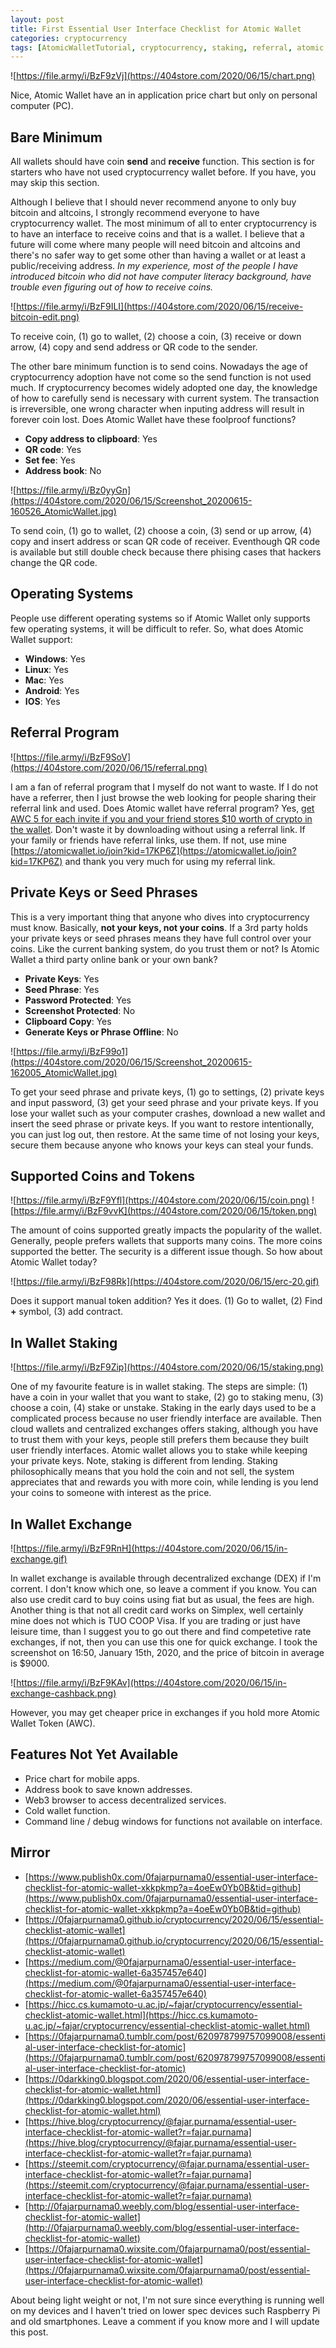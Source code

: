 ```yaml
---
layout: post
title: First Essential User Interface Checklist for Atomic Wallet
categories: cryptocurrency
tags: [AtomicWalletTutorial, cryptocurrency, staking, referral, atomic wallet token]
---
```


![https://file.army/i/BzF9zVj](https://404store.com/2020/06/15/chart.png)

Nice, Atomic Wallet have an in application price chart but only on personal computer (PC).



## Bare Minimum

All wallets should have coin **send** and **receive** function. This section is for starters who have not used cryptocurrency wallet before. If you have, you may skip this section.

Although I believe that I should never recommend anyone to only buy bitcoin and altcoins, I strongly recommend everyone to have cryptocurrency wallet. The most minimum of all to enter cryptocurrency is to have an interface to receive coins and that is a wallet. I believe that a future will come where many people will need bitcoin and altcoins and there's no safer way to get some other than having a wallet or at least a public/receiving address. _In my experience, most of the people I have introduced bitcoin who did not have computer literacy background, have trouble even figuring out of how to receive coins._

![https://file.army/i/BzF9ILI](https://404store.com/2020/06/15/receive-bitcoin-edit.png)

To receive coin, (1) go to wallet, (2) choose a coin, (3) receive or down arrow, (4) copy and send address or QR code to the sender.



The other bare minimum function is to send coins. Nowadays the age of cryptocurrency adoption have not come so the send function is not used much. If cryptocurrency becomes widely adopted one day, the knowledge of how to carefully send is necessary with current system. The transaction is irreversible, one wrong character when inputing address will result in forever coin lost. Does Atomic Wallet have these foolproof functions?

*   **Copy address to clipboard**: Yes
*   **QR code**: Yes
*   **Set fee**: Yes
*   **Address book**: No

![https://file.army/i/Bz0yyGn](https://404store.com/2020/06/15/Screenshot_20200615-160526_AtomicWallet.jpg)

To send coin, (1) go to wallet, (2) choose a coin, (3) send or up arrow, (4) copy and insert address or scan QR code of receiver. Eventhough QR code is available but still double check because there phising cases that hackers change the QR code.



## Operating Systems

People use different operating systems so if Atomic Wallet only supports few operating systems, it will be difficult to refer. So, what does Atomic Wallet support:

*   **Windows**: Yes
*   **Linux**: Yes
*   **Mac**: Yes
*   **Android**: Yes
*   **IOS**: Yes

## Referral Program

![https://file.army/i/BzF9SoV](https://404store.com/2020/06/15/referral.png)

I am a fan of referral program that I myself do not want to waste. If I do not have a referrer, then I just browse the web looking for people sharing their referral link and used. Does Atomic wallet have referral program? Yes, [get AWC 5 for each invite if you and your friend stores $10 worth of crypto in the wallet](https://atomicwallet.io/airdrop). Don't waste it by downloading without using a referral link. If your family or friends have referral links, use them. If not, use mine [https://atomicwallet.io/join?kid=17KP6Z](https://atomicwallet.io/join?kid=17KP6Z) and thank you very much for using my referral link.



## Private Keys or Seed Phrases

This is a very important thing that anyone who dives into cryptocurrency must know. Basically, **not your keys, not your coins**. If a 3rd party holds your private keys or seed phrases means they have full control over your coins. Like the current banking system, do you trust them or not? Is Atomic Wallet a third party online bank or your own bank?

*   **Private Keys**: Yes
*   **Seed Phrase**: Yes
*   **Password Protected**: Yes
*   **Screenshot Protected**: No
*   **Clipboard Copy**: Yes
*   **Generate Keys or Phrase Offline**: No

![https://file.army/i/BzF99o1](https://404store.com/2020/06/15/Screenshot_20200615-162005_AtomicWallet.jpg)

To get your seed phrase and private keys, (1) go to settings, (2) private keys and input password, (3) get your seed phrase and your private keys. If you lose your wallet such as your computer crashes, download a new wallet and insert the seed phrase or private keys. If you want to restore intentionally, you can just log out, then restore. At the same time of not losing your keys, secure them because anyone who knows your keys can steal your funds.



## Supported Coins and Tokens

![https://file.army/i/BzF9Yfl](https://404store.com/2020/06/15/coin.png) ![https://file.army/i/BzF9vvK](https://404store.com/2020/06/15/token.png)

The amount of coins supported greatly impacts the popularity of the wallet. Generally, people prefers wallets that supports many coins. The more coins supported the better. The security is a different issue though. So how about Atomic Wallet today?



![https://file.army/i/BzF98Rk](https://404store.com/2020/06/15/erc-20.gif)

Does it support manual token addition? Yes it does. (1) Go to wallet, (2) Find **+** symbol, (3) add contract.



## In Wallet Staking

![https://file.army/i/BzF9Zip](https://404store.com/2020/06/15/staking.png)

One of my favourite feature is in wallet staking. The steps are simple: (1) have a coin in your wallet that you want to stake, (2) go to staking menu, (3) choose a coin, (4) stake or unstake. Staking in the early days used to be a complicated process because no user friendly interface are available. Then cloud wallets and centralized exchanges offers staking, although you have to trust them with your keys, people still prefers them because they built user friendly interfaces. Atomic wallet allows you to stake while keeping your private keys. Note, staking is different from lending. Staking philosophically means that you hold the coin and not sell, the system appreciates that and rewards you with more coin, while lending is you lend your coins to someone with interest as the price.



## In Wallet Exchange

![https://file.army/i/BzF9RnH](https://404store.com/2020/06/15/in-exchange.gif)

In wallet exchange is available through decentralized exchange (DEX) if I'm corrent. I don't know which one, so leave a comment if you know. You can also use credit card to buy coins using fiat but as usual, the fees are high. Another thing is that not all credit card works on Simplex, well certainly mine does not which is TUO COOP Visa. If you are trading or just have leisure time, than I suggest you to go out there and find competetive rate exchanges, if not, then you can use this one for quick exchange. I took the screenshot on 16:50, January 15th, 2020, and the price of bitcoin in average is $9000.



![https://file.army/i/BzF9KAv](https://404store.com/2020/06/15/in-exchange-cashback.png)

However, you may get cheaper price in exchanges if you hold more Atomic Wallet Token (AWC).



## Features Not Yet Available

*   Price chart for mobile apps.
*   Address book to save known addresses.
*   Web3 browser to access decentralized services.
*   Cold wallet function.
*   Command line / debug windows for functions not available on interface.

## Mirror

*   [https://www.publish0x.com/0fajarpurnama0/essential-user-interface-checklist-for-atomic-wallet-xkkpkmp?a=4oeEw0Yb0B&tid=github](https://www.publish0x.com/0fajarpurnama0/essential-user-interface-checklist-for-atomic-wallet-xkkpkmp?a=4oeEw0Yb0B&tid=github)
*   [https://0fajarpurnama0.github.io/cryptocurrency/2020/06/15/essential-checklist-atomic-wallet](https://0fajarpurnama0.github.io/cryptocurrency/2020/06/15/essential-checklist-atomic-wallet)
*   [https://medium.com/@0fajarpurnama0/essential-user-interface-checklist-for-atomic-wallet-6a357457e640](https://medium.com/@0fajarpurnama0/essential-user-interface-checklist-for-atomic-wallet-6a357457e640)
*   [https://hicc.cs.kumamoto-u.ac.jp/~fajar/cryptocurrency/essential-checklist-atomic-wallet.html](https://hicc.cs.kumamoto-u.ac.jp/~fajar/cryptocurrency/essential-checklist-atomic-wallet.html)
*   [https://0fajarpurnama0.tumblr.com/post/620978799757099008/essential-user-interface-checklist-for-atomic](https://0fajarpurnama0.tumblr.com/post/620978799757099008/essential-user-interface-checklist-for-atomic)
*   [https://0darkking0.blogspot.com/2020/06/essential-user-interface-checklist-for-atomic-wallet.html](https://0darkking0.blogspot.com/2020/06/essential-user-interface-checklist-for-atomic-wallet.html)
*   [https://hive.blog/cryptocurrency/@fajar.purnama/essential-user-interface-checklist-for-atomic-wallet?r=fajar.purnama](https://hive.blog/cryptocurrency/@fajar.purnama/essential-user-interface-checklist-for-atomic-wallet?r=fajar.purnama)
*   [https://steemit.com/cryptocurrency/@fajar.purnama/essential-user-interface-checklist-for-atomic-wallet?r=fajar.purnama](https://steemit.com/cryptocurrency/@fajar.purnama/essential-user-interface-checklist-for-atomic-wallet?r=fajar.purnama)
*   [http://0fajarpurnama0.weebly.com/blog/essential-user-interface-checklist-for-atomic-wallet](http://0fajarpurnama0.weebly.com/blog/essential-user-interface-checklist-for-atomic-wallet)
*   [https://0fajarpurnama0.wixsite.com/0fajarpurnama0/post/essential-user-interface-checklist-for-atomic-wallet](https://0fajarpurnama0.wixsite.com/0fajarpurnama0/post/essential-user-interface-checklist-for-atomic-wallet)

About being light weight or not, I'm not sure since everything is running well on my devices and I haven't tried on lower spec devices such Raspberry Pi and old smartphones. Leave a comment if you know more and I will update this post.